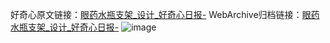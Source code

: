 好奇心原文链接：[眼药水瓶支架_设计_好奇心日报-](https://www.qdaily.com/articles/3099.html)
WebArchive归档链接：[眼药水瓶支架_设计_好奇心日报-](http://web.archive.org/web/20190623151530/https://www.qdaily.com/articles/3099.html)
![image](http://ww3.sinaimg.cn/large/007d5XDply1g3v6nes435j30u036t7k1)